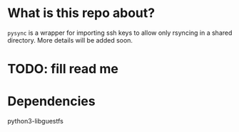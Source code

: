 # What is this repo about?

`pysync` is a wrapper for importing ssh keys to allow only rsyncing in a shared
directory. More details will be added soon.
# TODO: fill read me

# Dependencies

python3-libguestfs
